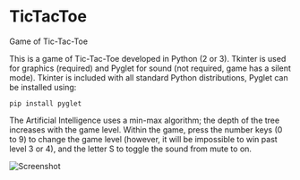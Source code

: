 # TicTacToe
Game of Tic-Tac-Toe

This is a game of Tic-Tac-Toe developed in Python (2 or 3).
Tkinter is used for graphics (required) and Pyglet for sound (not required, game has a silent mode). Tkinter  is included with all standard Python distributions, Pyglet can be installed using:

    pip install pyglet

The Artificial Intelligence uses a min-max algorithm; the depth of the tree increases with the game level. Within the game, press the number keys (0 to 9) to change the game level (however, it will be impossible to win past level 3 or 4), and the letter S to toggle the sound from mute to on.

![Screenshot](https://s9.postimg.org/qjysigcpr/Tic_Tac_Toe.png)
